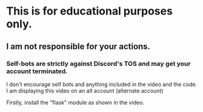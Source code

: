 # This is for educational purposes only.

## I am not responsible for your actions.

### Self-bots are strictly against Discord's TOS and may get your account terminated.



I don't encourage self bots and anything included in the video and the code.
I am displaying this video on an alt account (alternate account)

Firstly, install the "flask" module as shown in the video.
